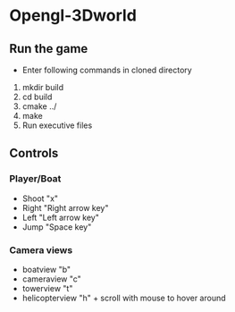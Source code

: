 # Opengl-3Dworld

## Run the game
- Enter following commands in cloned directory 
1. mkdir build
2. cd build
3. cmake ../
4. make
5. Run executive files

## Controls
### Player/Boat
- Shoot "x"
- Right "Right arrow key"
- Left "Left arrow key"
- Jump "Space key"

### Camera views
- boatview "b"
- cameraview "c"
- towerview "t"
- helicopterview "h" + scroll with mouse to hover around
